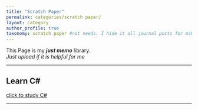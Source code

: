 ```yaml
---
title: "Scratch Paper"
permalink: categories/scratch paper/
layout: category
author_profile: true
taxonomy: scratch paper #not needs. I hide it all journal posts for make _journal folder. So it can't see. I don't know how to do that...
---
```


This Page is my __*just memo*__ library.  
*Just upload if it is helpful for me*

*****

## Learn C#
[click to study C#](https://eliotjang.github.io/tags/C#)

*****
